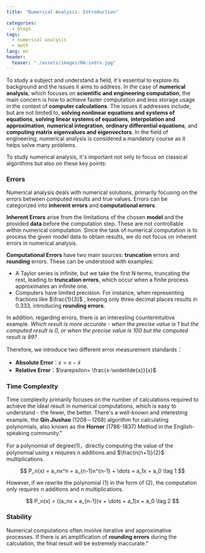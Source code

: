 ```yaml
---
title: "Numerical Analysis: Introduction"

categories:
  - blogs
tags:
  - numerical analysis
  - math
lang: en
header: 
  teaser: "./assets/images/NA:indro.jpg"
---
```


To study a subject and understand a field, it's essential to explore its background and the issues it aims to address. In the case of **numerical analysis**, which focuses on **scientific and engineering computation**, the main concern is how to achieve faster computation and less storage usage in the context of **computer calculations**. The issues it addresses include, but are not limited to, **solving nonlinear equations and systems of equations**, **solving linear systems of equations**, **interpolation and approximation**, **numerical integration**, **ordinary differential equations**, and **computing matrix eigenvalues and eigenvectors**. In the field of engineering, numerical analysis is considered a mandatory course as it helps solve many problems.

To study numerical analysis, it's important not only to focus on classical algorithms but also on these key points:

### Errors

Numerical analysis deals with numerical solutions, primarily focusing on the errors between computed results and true values. Errors can be categorized into **inherent errors** and **computational errors**.

**Inherent Errors** arise from the limitations of the chosen **model** and the provided **data** before the computation step. These are not controllable within numerical computation. Since the task of numerical computation is to process the given model data to obtain results, we do not focus on inherent errors in numerical analysis.

**Computational Errors** have two main sources: **truncation** errors and **rounding** errors. These can be understood with examples:

- A Taylor series is infinite, but we take the first N terms, truncating the rest, leading to **truncation errors**, which occur when a finite process approximates an infinite one.
- Computers have limited precision. For instance, when representing fractions like $\frac{1}{3}$ , keeping only three decimal places results in 0.333, introducing **rounding errors**.

In addition, regarding errors, there is an interesting counterintuitive example. *Which result is more accurate - when the precise value is 1 but the computed result is 0, or when the precise value is 100 but the computed result is 99?*

Therefore, we introduce two different error measurement standards：

- **Absolute Error**：$\varepsilon=x-\widetilde{x}$
- **Relative Error**：$\varepsilon= \frac{x-\widetilde{x}}{x}$

### Time Complexity

Time complexity primarily focuses on the number of calculations required to achieve the ideal result in numerical computations, which is easy to understand - the fewer, the better. There's a well-known and interesting example, the **Qin Jiushao** (1208－1268) algorithm for calculating polynomials, also known as the **Horner** (1786-1837) Method in the English-speaking community."

For a polynomial of degree$(1)$，directly computing the value of the polynomial using $x$ requires $n$ additions and  $\frac{n(n+1)}{2}$ multiplications.

$$
P_n(x) = a_nx^n + a_{n-1}x^{n-1} + \dots + a_1x + a_0 \tag 1
$$

However, if we rewrite the polynomial $(1)$ in the form of $(2)$, the computation only requires $n$ additions and $n$ multiplications.

$$
P_n(x) = ((a_nx + a_{n-1})x + \dots + a_1)x + a_0 \tag 2
$$

### Stability

Numerical computations often involve iterative and approximative processes. If there is an amplification of **rounding errors** during the calculation, the final result will be extremely inaccurate."





